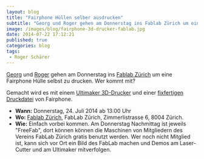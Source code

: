 ```yaml
---
layout: blog
title: "Fairphone Hüllen selber ausdrucken"
subtitle: "Georg und Roger gehen am Donnerstag ins Fablab Zürich um eine Fairphone Hülle selbst zu drucken. Wer kommt mit?"
image: /images/blog/fairphone-3d-drucker-fablab.jpg
date: 2014-07-22 17:12:21
published: true
categories: blog
tags:
 - Roger Schärer
---
```


[Georg](/ueber-uns/team/georg-trapp/) und [Roger](/ueber-uns/team/roger-schaerer/) gehen am Donnerstag ins [Fablab Zürich](http://zurich.fablab.ch/) um eine Fairphone Hülle selbst zu drucken. Wer kommt mit?

Gemacht wird es mit einem [Ultimaker 3D-Drucker](http://zurich.fablab.ch/ultimaker) und einer [fixfertigen Druckdatei](http://shop.fairphone.com/catalog/category/view/id/7) von Fairphone.

* **Wann:** Donnerstag, 24. Juli 2014 ab 13:00 Uhr
* **Wo:** [Fablab Zürich](http://zurich.fablab.ch/), FabLab Zürich, Zimmerlistrasse 6, 8004 Zürich.
* **Wie:** Einfach vorbei kommen. Am Donnerstag Nachmittag ist jeweils "FreeFab", dort können können die Maschinen von Mitgliedern des Vereins FabLab Zürich gratis benutzt werden. Wer noch nicht Mitglied ist, kann sich vor Ort ein Bild des FabLab machen und Demos am Laser-Cutter und am Ultimaker mitverfolgen.
